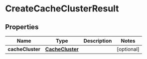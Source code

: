 

# CreateCacheClusterResult


## Properties

| Name | Type | Description | Notes |
|------------ | ------------- | ------------- | -------------|
|**cacheCluster** | [**CacheCluster**](CacheCluster.md) |  |  [optional] |



